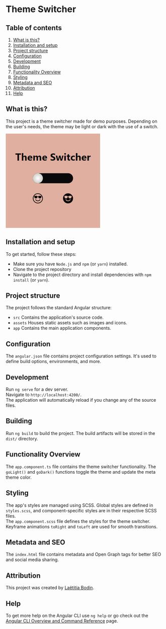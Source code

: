 <h1>Theme Switcher</h1>

<h2>Table of contents</h2>
<ol>
    <li><a href="#section1">What is this?</a></li>
    <li><a href="#section2">Installation and setup</a></li>
    <li><a href="#section3">Project structure</a></li>
    <li><a href="#section4">Configuration</a></li>
    <li><a href="#section5">Development</a></li>
    <li><a href="#section6">Building</a></li>
    <li><a href="#section7">Functionality Overview</a></li>
    <li><a href="#section8">Styling</a></li>
    <li><a href="#section9">Metadata and SEO</a></li>
    <li><a href="#section10">Attribution</a></li>
    <li><a href="#section11">Help</a></li>
</ol>

<h2 id="section1">What is this?</h2>
<p>This project is a theme switcher made for demo purposes.  
Depending on the user's needs, the theme may be light or dark with the use of a switch.</p>
<p>
    <img src="./src/assets/preview.png" alt="Project screenshot">
</p>

<h2 id="section2">Installation and setup</h2>
<p>To get started, follow these steps:</p>
<ul>
    <li>Make sure you have <code>Node.js</code> and <code>npm</code> (or <code>yarn</code>) installed.</li>
    <li>Clone the project repository</li>
    <li>Navigate to the project directory and install dependencies with <code>npm install</code> (or <code>yarn</code>).</li>
</ul>

<h2 id="section3">Project structure</h2>
<p>The project follows the standard Angular structure:</p>
<ul>
    <li><code>src</code> Contains the application's source code.</li>
    <li><code>assets</code> Houses static assets such as images and icons.</li>
    <li><code>app</code> Contains the main application components.</li>
</ul>

<h2 id="section4">Configuration</h2>
<p>The <code>angular.json</code> file contains project configuration settings. It's used to define build options, environments, and more.</p>

<h2 id="section5">Development</h2>
<p>Run <code>ng serve</code> for a dev server.<br>Navigate to <code>http://localhost:4200/</code>.<br>The application will automatically reload if you change any of the source files.</p>

<h2 id="section6">Building</h2>
<p>Run <code>ng build</code> to build the project. The build artifacts will be stored in the <code>dist/</code> directory.</p>

<h2 id="section7">Functionality Overview</h2>
<p>The <code>app.component.ts</code> file contains the theme switcher functionality. The <code>goLight()</code> and <code>goDark()</code> functions toggle the theme and update the meta theme color.</p>

<h2 id="section8">Styling</h2>
<p>The app's styles are managed using SCSS. Global styles are defined in <code>styles.scss</code>, and component-specific styles are in their respective SCSS files.<br>The <code>app.component.scss</code> file defines the styles for the theme switcher. Keyframe animations <code>toRight</code> and <code>toLeft</code> are used for smooth transitions.</p>

<h2 id="section9">Metadata and SEO</h2>
<p>The <code>index.html</code> file contains metadata and Open Graph tags for better SEO and social media sharing.</p>

<h2 id="section10">Attribution</h2>
<p>This project was created by <a href="https://github.com/LaetitiaBodin">Laëtitia Bodin</a>.</p>

<h2 id="section11">Help</h2>
<p>To get more help on the Angular CLI use <code>ng help</code> or go check out the <a href="https://angular.io/cli">Angular CLI Overview and Command Reference</a> page.</p>